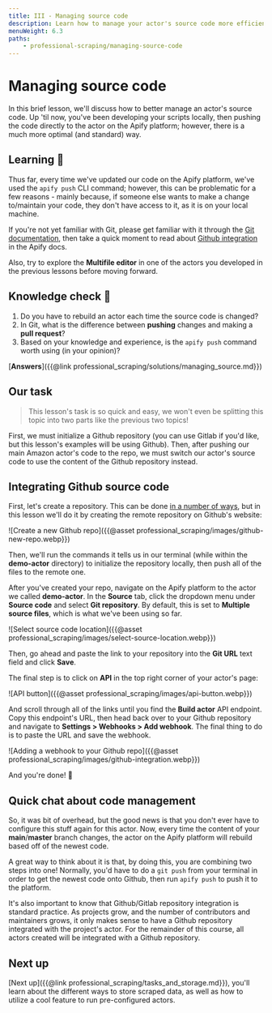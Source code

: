 ```yaml
---
title: III - Managing source code
description: Learn how to manage your actor's source code more efficiently by integrating it with a Github repository. This is the standard on the Apify platform.
menuWeight: 6.3
paths:
    - professional-scraping/managing-source-code
---
```


# [](#managing-source-code) Managing source code

In this brief lesson, we'll discuss how to better manage an actor's source code. Up 'til now, you've been developing your scripts locally, then pushing the code directly to the actor on the Apify platform; however, there is a much more optimal (and standard) way.

## [](#learning) Learning 🧠

Thus far, every time we've updated our code on the Apify platform, we've used the `apify push` CLI command; however, this can be problematic for a few reasons - mainly because, if someone else wants to make a change to/maintain your code, they don't have access to it, as it is on your local machine.

If you're not yet familiar with Git, please get familiar with it through the [Git documentation](https://git-scm.com/docs), then take a quick moment to read about [Github integration](https://docs.apify.com/actors/development/source-code#github-integration) in the Apify docs.

Also, try to explore the **Multifile editor** in one of the actors you developed in the previous lessons before moving forward.

## [](#quiz) Knowledge check 📝

1. Do you have to rebuild an actor each time the source code is changed?
2. In Git, what is the difference between **pushing** changes and making a **pull request**?
3. Based on your knowledge and experience, is the `apify push` command worth using (in your opinion)?

[**Answers**]({{@link professional_scraping/solutions/managing_source.md}})

## [](#our-task) Our task

> This lesson's task is so quick and easy, we won't even be splitting this topic into two parts like the previous two topics!

First, we must initialize a Github repository (you can use Gitlab if you'd like, but this lesson's examples will be using Github). Then, after pushing our main Amazon actor's code to the repo, we must switch our actor's source code to use the content of the Github repository instead.

## [](#integrating-github) Integrating Github source code

First, let's create a repository. This can be done [in a number of ways](https://kbroman.org/github_tutorial/pages/init.html), but in this lesson we'll do it by creating the remote repository on Github's website:

![Create a new Github repo]({{@asset professional_scraping/images/github-new-repo.webp}})

Then, we'll run the commands it tells us in our terminal (while within the **demo-actor** directory) to initialize the repository locally, then push all of the files to the remote one.

After you've created your repo, navigate on the Apify platform to the actor we called **demo-actor**. In the **Source** tab, click the dropdown menu under **Source code** and select **Git repository**. By default, this is set to **Multiple source files**, which is what we've been using so far.

![Select source code location]({{@asset professional_scraping/images/select-source-location.webp}})

Then, go ahead and paste the link to your repository into the **Git URL** text field and click **Save**.

The final step is to click on **API** in the top right corner of your actor's page:

![API button]({{@asset professional_scraping/images/api-button.webp}})

And scroll through all of the links until you find the **Build actor** API endpoint. Copy this endpoint's URL, then head back over to your Github repository and navigate to **Settings > Webhooks > Add webhook**. The final thing to do is to paste the URL and save the webhook.

![Adding a webhook to your Github repo]({{@asset professional_scraping/images/github-integration.webp}})

And you're done! 🎉

## [](#code-management) Quick chat about code management

So, it was bit of overhead, but the good news is that you don't ever have to configure this stuff again for this actor. Now, every time the content of your **main**/**master** branch changes, the actor on the Apify platform will rebuild based off of the newest code.

A great way to think about it is that, by doing this, you are combining two steps into one! Normally, you'd have to do a `git push` from your terminal in order to get the newest code onto Github, then run `apify push` to push it to the platform.

It's also important to know that Github/Gitlab repository integration is standard practice. As projects grow, and the number of contributors and maintainers grows, it only makes sense to have a Github repository integrated with the project's actor. For the remainder of this course, all actors created will be integrated with a Github repository.

## [](#next) Next up

[Next up]({{@link professional_scraping/tasks_and_storage.md}}), you'll learn about the different ways to store scraped data, as well as how to utilize a cool feature to run pre-configured actors.
